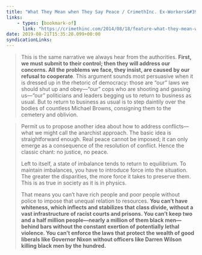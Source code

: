```yaml
---
title: "What They Mean when They Say Peace / CrimethInc. Ex-Workers&#39; Collective"
links:
    - types: [bookmark-of]
      link: "https://crimethinc.com/2014/08/18/feature-what-they-mean-when-they-say-peace"
date: 2019-08-21T15:35:28.099+00:00
syndicationLinks:
---
```


> This is the same narrative we always hear from the authorities. **First, we must submit to their control; then they will address our concerns. All the problems we face, they insist, are caused by our refusal to cooperate**. This argument sounds most persuasive when it is dressed up in the rhetoric of democracy: those are “our” laws we should shut up and obey—“our” cops who are shooting and gassing us—“our” politicians and leaders begging us to return to business as usual. But to return to business as usual is to step daintily over the bodies of countless Michael Browns, consigning them to the cemetery and oblivion.

> Permit us to propose another idea about how to address conflicts—what we might call the anarchist approach. The basic idea is straightforward enough. Real peace cannot be imposed; it can only emerge as a consequence of the resolution of conflict. Hence the classic chant: no justice, no peace.
>
> Left to itself, a state of imbalance tends to return to equilibrium. To maintain imbalances, you have to introduce force into the situation. The greater the disparities, the more force it takes to preserve them. This is as true in society as it is in physics.
>
> That means you can’t have rich people and poor people without police to impose that unequal relation to resources. **You can’t have whiteness, which inflects and stabilizes that class divide, without a vast infrastructure of racist courts and prisons. You can’t keep two and a half million people—nearly a million of them black men—behind bars without the constant exertion of potentially lethal violence. You can’t enforce the laws that protect the wealth of good liberals like Governor Nixon without officers like Darren Wilson killing black men by the hundred.**
